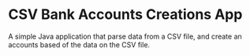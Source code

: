 # CSV Bank Accounts Creations App

A simple Java application that parse data from a CSV file, and create an accounts based of the data on the CSV file. 


